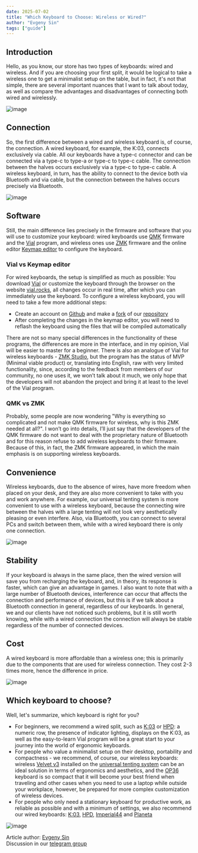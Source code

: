 ```yaml
---
date: 2025-07-02
title: "Which Keyboard to Choose: Wireless or Wired?"
author: "Evgeny Sin"
tags: ["guide"]
---
```


## Introduction
Hello, as you know, our store has two types of keyboards: wired and wireless. And if you are choosing your first split, it would be logical to take a wireless one to get a minimalist setup on the table, but in fact, it's not that simple, there are several important nuances that I want to talk about today, as well as compare the advantages and disadvantages of connecting both wired and wirelessly.

![image](/images/wired_vs_wireless/1.png)

## Connection
So, the first difference between a wired and wireless keyboard is, of course, the connection. A wired keyboard, for example, the K:03, connects exclusively via cable. All our keyboards have a type-c connector and can be connected via a type-c to type-a or type-c to type-c cable. The connection between the halves occurs exclusively via a type-c to type-c cable.
A wireless keyboard, in turn, has the ability to connect to the device both via Bluetooth and via cable, but the connection between the halves occurs precisely via Bluetooth.

![image](/images/wired_vs_wireless/2.jpg)

## Software
Still, the main difference lies precisely in the firmware and software that you will use to customize your keyboard: wired keyboards use [QMK](https://qmk.fm/) firmware and the [Vial](https://get.vial.today/) program, and wireless ones use [ZMK](https://zmk.dev/) firmware and the online editor [Keymap editor](https://nickcoutsos.github.io/keymap-editor/) to configure the keyboard.

### Vial vs Keymap editor
For wired keyboards, the setup is simplified as much as possible: You download [Vial](https://get.vial.today/download) or customize the keyboard through the browser on the website [vial.rocks](https://vial.rocks/), all changes occur in real time, after which you can immediately use the keyboard.
To configure a wireless keyboard, you will need to take a few more additional steps:
- Create an account on [Github](https://github.com/) and make a [fork](https://github.com/ergohaven/ergohaven-zmk/fork) of our [repository](https://github.com/ergohaven/ergohaven-zmk)
- After completing the changes in the keymap editor, you will need to reflash the keyboard using the files that will be compiled automatically

There are not so many special differences in the functionality of these programs, the differences are more in the interface, and in my opinion, Vial will be easier to master for a beginner.
There is also an analogue of Vial for wireless keyboards - [ZMK Studio](https://zmk.studio/), but the program has the status of MVP (Minimal viable product) or, translating into English, raw with very limited functionality, since, according to the feedback from members of our community, no one uses it, we won’t talk about it much, we only hope that the developers will not abandon the project and bring it at least to the level of the Vial program.

### QMK vs ZMK
Probably, some people are now wondering "Why is everything so complicated and not make QMK firmware for wireless, why is this ZMK needed at all?".
I won’t go into details, I’ll just say that the developers of the QMK firmware do not want to deal with the proprietary nature of Bluetooth and for this reason refuse to add wireless keyboards to their firmware. Because of this, in fact, the ZMK firmware appeared, in which the main emphasis is on supporting wireless keyboards.

## Convenience
Wireless keyboards, due to the absence of wires, have more freedom when placed on your desk, and they are also more convenient to take with you and work anywhere. For example, our universal tenting system is more convenient to use with a wireless keyboard, because the connecting wire between the halves with a large tenting will not look very aesthetically pleasing or even interfere. Also, via Bluetooth, you can connect to several PCs and switch between them, while with a wired keyboard there is only one connection.

![image](/images/wired_vs_wireless/3.png)

## Stability
If your keyboard is always in the same place, then the wired version will save you from recharging the keyboard, and, in theory, its response is faster, which can give an advantage in games. I also want to note that with a large number of Bluetooth devices, interference can occur that affects the connection and performance of devices, but this is if we talk about a Bluetooth connection in general, regardless of our keyboards. In general, we and our clients have not noticed such problems, but it is still worth knowing, while with a wired connection the connection will always be stable regardless of the number of connected devices.

## Cost
A wired keyboard is more affordable than a wireless one; this is primarily due to the components that are used for wireless connection. They cost 2-3 times more, hence the difference in price.

![image](/images/wired_vs_wireless/4.png)

## Which keyboard to choose?
Well, let's summarize, which keyboard is right for you?
- For beginners, we recommend a wired split, such as [K:03](https://ergohaven.xyz/k03) or [HPD](https://ergohaven.xyz/hpd): a numeric row, the presence of indicator lighting, displays on the K:03, as well as the easy-to-learn Vial program will be a great start to your journey into the world of ergonomic keyboards.
- For people who value a minimalist setup on their desktop, portability and compactness - we recommend, of course, our wireless keyboards: wireless [Velvet v3](https://ergohaven.xyz/shop?tfc_storepartuid%5B767895441%5D=Wireless+keyboards&tfc_charact:7187570%5B767895441%5D=Velvet&tfc_div=:::) installed on the [universal tenting system](https://ergohaven.xyz/shop/tproduct/767895441-831009055342-universal-tenting-system) can be an ideal solution in terms of ergonomics and aesthetics, and the [OP36](https://ergohaven.xyz/op36) keyboard is so compact that it will become your best friend when traveling and other cases when you need to use a laptop while outside your workplace, however, be prepared for more complex customization of wireless devices.
- For people who only need a stationary keyboard for productive work, as reliable as possible and with a minimum of settings, we also recommend our wired keyboards: [K:03](https://ergohaven.xyz/k03), [HPD](https://ergohaven.xyz/hpd), [Imperial44](https://ergohaven.xyz/imperial44) and [Planeta](https://ergohaven.xyz/planeta)

![image](/images/wired_vs_wireless/5.jpg)

Article author: [Evgeny Sin](https://t.me/causality)  
Discussion in our [telegram group](https://t.me/+E-mlq11c97AyZmY6)

